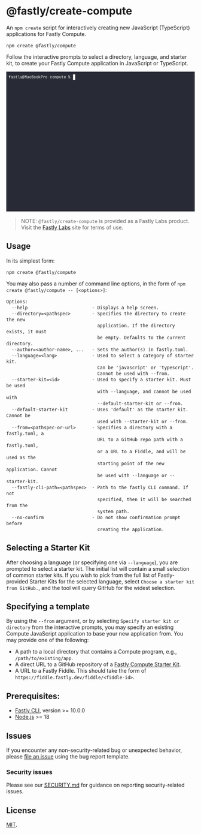 # @fastly/create-compute

An `npm create` script for interactively creating new JavaScript (TypeScript) applications for Fastly Compute.

```shell
npm create @fastly/compute
```

Follow the interactive prompts to select a directory, language, and starter kit, to create your Fastly Compute application in JavaScript or TypeScript.

![example](./demo.gif)

> NOTE: `@fastly/create-compute` is provided as a Fastly Labs product. Visit the [Fastly Labs](https://www.fastlylabs.com/) site for terms of use.

## Usage

In its simplest form:

```shell
npm create @fastly/compute
```

You may also pass a number of command line options, in the form of `npm create @fastly/compute -- [<options>]`:

```
Options:
  --help                        - Displays a help screen.
  --directory=<pathspec>        - Specifies the directory to create the new
                                  application. If the directory exists, it must
                                  be empty. Defaults to the current directory.
  --author=<author-name>, ...   - Sets the author(s) in fastly.toml.
  --language=<lang>             - Used to select a category of starter kit.
                                  Can be 'javascript' or 'typescript'.
                                  Cannot be used with --from.
  --starter-kit=<id>            - Used to specify a starter kit. Must be used
                                  with --language, and cannot be used with
                                  --default-starter-kit or --from.
  --default-starter-kit         - Uses 'default' as the starter kit. Cannot be
                                  used with --starter-kit or --from.                               
  --from=<pathspec-or-url>      - Specifies a directory with a fastly.toml, a
                                  URL to a GitHub repo path with a fastly.toml,
                                  or a URL to a Fiddle, and will be used as the
                                  starting point of the new application. Cannot
                                  be used with --language or --starter-kit.
  --fastly-cli-path=<pathspec>  - Path to the fastly CLI command. If not
                                  specified, then it will be searched from the
                                  system path.
  --no-confirm                  - Do not show confirmation prompt before
                                  creating the application.
```

## Selecting a Starter Kit

After choosing a language (or specifying one via `--language`), you are prompted to select a starter kit. The initial list will contain a small selection of common starter kits. If you wish to pick from the full list of Fastly-provided Starter Kits for the selected language, select `Choose a starter kit from GitHub.`, and the tool will query GitHub for the widest selection.

## Specifying a template

By using the `--from` argument, or by selecting `Specify starter kit or directory` from the interactive prompts, you may specify an existing Compute JavaScript application to base your new application from. You may provide one of the following:

* A path to a local directory that contains a Compute program, e.g., `/path/to/existing/app`.
* A direct URL to a GitHub repository of a [Fastly Compute Starter Kit](https://www.fastly.com/documentation/solutions/starters/javascript/).
* A URL to a Fastly Fiddle. This should take the form of `https://fiddle.fastly.dev/fiddle/<fiddle-id>`.

## Prerequisites:

* [Fastly CLI](https://developer.fastly.com/learning/tools/cli/), version >= 10.0.0
* [Node.js](https://nodejs.org/) >= 18

## Issues

If you encounter any non-security-related bug or unexpected behavior, please [file an issue][bug]
using the bug report template.

[bug]: https://github.com/fastly/create-compute-js/issues/new?labels=bug

### Security issues

Please see our [SECURITY.md](./SECURITY.md) for guidance on reporting security-related issues.

## License

[MIT](./LICENSE).
